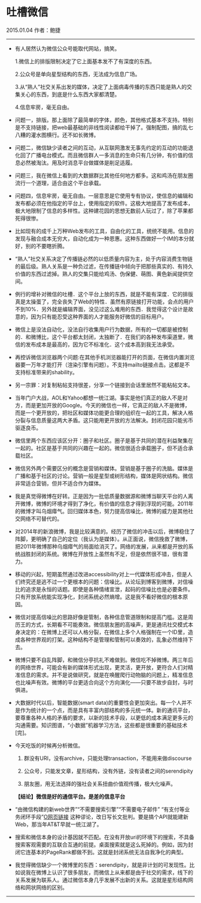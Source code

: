 # 吐槽微信

2015.01.04   作者：鲍捷

***

* 有人居然认为微信公众号能取代网站，搞笑。

  1.微信上的排版限制决定了它上面基本发不了有深度的东西。

  2.公众号是单向星型结构的东西，无法成为信息广场。

  3.从“熟人”社交关系出发的媒体，决定了上面病毒传播的东西只能是熟人的交集关心的东西，到底是什么东西大家都清楚。

  4.信息牢房，毫无自由。

* 问题一，排版。那上面除了最简单的字体，颜色，其他格式基本不支持。特别是不支持链接，把web最基础的非线性阅读都给干掉了。强制配图，搞的乱七八糟的灌水图横行。还不如长微博。


* 问题二，微信缺少读者之间的互动，从互联网激发无事先约定的互动的功能退化回了广播电台模式。而且微信群人一多消息的生命只有几分钟，有价值的信息必然被淘汰。用及时消息平台做媒体是削足适履。

* 问题三，我在微信上看到的大数据群比其他任何地方都多。这和鸡汤在朋友圈流行一个道理，适合由这个平台承载。

* 问题四，信息牢房，毫无自由。一层意思是它使用专有协议，使信息的编辑和发布都必须在他指定的平台上，使用指定的软件。这极大地提高了发布成本，极大地限制了信息的多样性。这种建花园的思想无数前人玩过了，除了苹果都死得很惨。

* 比如现有的成千上万种Web发布的工具，自由化的工具，统统不能用。信息的发现与融合成本无穷大，自动化成为一种恩惠。这种东西做好一个IM的本分就好，别的不要瞎折腾。

* “熟人”社交关系决定了传播链必然的以低质量内容为主，处于内容消费生物链的最后级。熟人关系是一种负过滤，在传播链中倾向于把那些真实的、有持久价值的东西过滤掉。熟人的交集只能给鸡汤、伪保健、萌图、黄色新闻提供空间。

* 例行的增补对微信的吐槽．这个平台上放的东西，就是不能有深度．它的排版真是太操蛋了，完全丧失了Web的特性．虽然有原链接打开功能，会点的用户不到10%．另外就是编辑界面，没见过这么难用的东西．我觉得这个设计是故意的，因为只有能忍受这种界面的人才能服务好微信的目标用户。

* 微信上是没法自动化，没法自行收集用户行为数据，所有的一切都是被控制的．和微博比，这个平台都太封闭，太独断了．在我们的各种发布渠道里，微信的发布成本是最高的，因为它不标准化．这个成本高到我无法承受。

* 再控诉微信浏览器两个问题:在其他手机浏览器能打开的页面，在微信内置浏览器要一万年才能打开（渲染引擎有问题）。不支持mailto链接点击。这都是不支持标准带来的shability。

* 另一宗罪：对复制粘帖支持很差，分享一个链接到会话里居然不能粘帖文本。

* 当年门户大战，AOL和Yahoo都想一统江湖。事实是他们真正的敌人不是对方，而是更加开放的Google。今天的微信也一样，它真正的敌人不是微博，而是一个更开放的，把社区和媒体功能更合理的组织在一起的工具，解决人格分裂与信息质量这两大矛盾。这只能用更开放的方法解决。封闭花园只能劣币驱逐良币。

* 微信里两个东西应该区分开：圈子和社区。圈子是基于共同的潜在利益聚集在一起的。社区是基于共同的兴趣在一起的。微信很适合承载圈子，但不适合承载社区。

* 微信另外两个需要区分的概念是营销和媒体。营销是基于圈子的洗脑。媒体是广播和基于社区的讨论。营销一般是星型或树形结构，媒体是网状结构。微信非常适合营销，但并不适合作为媒体。

* 我是真觉得微博在好转。正是因为一批低质量数据源和微博当聊天平台的人离开微博，微博的环境才得到了净化，有价值的信息才得到浮现的可能。2011年的微博才叫乌烟瘴气。回归媒体本色，努力提高信噪比，微博的威力是其他社交网络不可替代的。

* 对2014年的新浪微博，我是比较满意的。经历了微信的冲击以后，微博稳住了阵脚，更明确了自己的定位（我认为是媒体）。从正面说，微信挽救了微博，把2011年微博那种乌烟瘴气的局面给消灭了。网络的发展，从来都是开放的系统战胜封闭的系统。微博在开放性上虽然有不足，但是依然很不错，很有潜力。

* 移动的兴起，短期虽然通过改进accessibility对上一代媒体形成冲击，但是人们终究还是逃不过一个更根本的问题：信噪比。从论坛到博客到微博，对信噪比的追求是永恒的话题。即使是各种情绪宣泄，起码的信噪比也是必要条件。只有开放系统能实现净化，封闭系统必然熵增。这是我不看好微信的根本原因。

* 微信对提高信噪比的思路好像是管制，各种信息管道限制和提高门槛。这是周历王的方式，长期看不可能奏效。微信朋友圈的高噪声，更是通讯社交模式本身决定的：在微博上还可以人格分裂，在微信上多个人格强制在一个ID里，造成各种世界观的打架。这种结构不是管理和管制可以奏效的，乱象必然维持下去。

* 微博只要不自乱阵脚，和微信分亭抗礼不难做到。微信吃不掉微博。两三年后的网络世界，可能会有新的媒体形式出现，更灵活，更开放，更符合人们对精准信息的需求。并不是说做研究，就是在唤醒爬行动物脑的问题上，精准信息也比噪声有效。微博的平台更适合向这个方向演化——只要不故步自封，与时俱进。

* 大数据时代以后，智能数据(smart data)的重要性会更加突出。每一个人并不是作为统计的一个点，而是具有丰富内部结构的多元统一体。新的通讯平台，要尊重各种人格的矛盾的要求，以新的技术手段，以更低的成本满足更多元的沟通需要。知识图谱，“小数据”机器学习方法，这些都是很重要的基础技术 [完]。

* 今天吃饭的时候再分析微信。

  1. 群没有URI，没有archive，只能处理transaction，不能用来做discourse 

  2.  公众号，只能发文章，星形结构，没有外链，没有读者之间的serendipity 

  3.  朋友圈，用无法选择的强社会关系扭曲价值观传播，极大化噪声。

     **【结论】微信是好的通信平台。是差的信息平台**

* “由微信构建的新web世界”“不需要搜索引擎”“不需要电子邮件” “有支付等业务闭环手段”[O网页链接](http://t.cn/RZEeTdv) 这种谬论，改日写长文批判。要是搞个API就能建新Web，那当年AT&T早就一统江湖了。

* 搜索和微信本身的设计基因就不匹配。在没有开放uri的环境下的搜索，不具备搜索客观需要的互联合互通的前提。桌面搜索就是这么死掉的。例如，因为封闭它连基本的PageRank都做不到。这就是封闭系统无法自我净化的典型。

* 我觉得微信缺少一个微博里的东西：serendipity，就是非计划的可发现性。比如说我在微博上认识了很多朋友，而微信上从来都是由于社交的需求，线下的关系发展为联系人。通过微信本身几乎发展不出新的关系。这就是星形结构网络和网状网络的区别。

***

